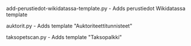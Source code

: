 add-perustiedot-wikidatassa-template.py - Adds perustiedot Wikidatassa template 

auktorit.py - Adds template "Auktoriteettitunnisteet"

taksopetscan.py - Adds template "Taksopalkki"
